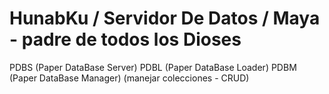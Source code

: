 # HunabKu  / Servidor De Datos /  Maya - padre de todos los Dioses
PDBS (Paper DataBase Server)
PDBL  (Paper DataBase Loader)
PDBM (Paper DataBase Manager) (manejar colecciones - CRUD)

